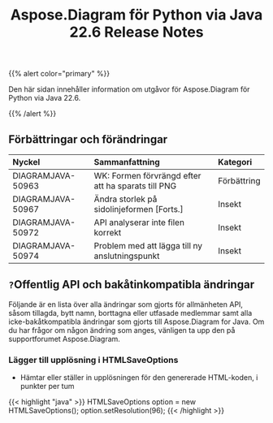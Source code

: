 ﻿---
title: Aspose.Diagram för Python via Java 22.6 Release Notes
type: docs
weight: 22
url: /sv/java/aspose-diagram-for-python-via-java-22-6-release-notes/
---
{{% alert color="primary" %}}

Den här sidan innehåller information om utgåvor för Aspose.Diagram för Python via Java 22.6.

{{% /alert %}}
## **Förbättringar och förändringar**  ##

|**Nyckel**|**Sammanfattning**|**Kategori**|
|:- |:- |:- |
|DIAGRAMJAVA-50963|WK: Formen förvrängd efter att ha sparats till PNG|Förbättring|
|DIAGRAMJAVA-50967|Ändra storlek på sidolinjeformen [Forts.]|Insekt|
|DIAGRAMJAVA-50972|API analyserar inte filen korrekt|Insekt|
|DIAGRAMJAVA-50974|Problem med att lägga till ny anslutningspunkt|Insekt|

## `?`**Offentlig API och bakåtinkompatibla ändringar**
Följande är en lista över alla ändringar som gjorts för allmänheten API, såsom tillagda, bytt namn, borttagna eller utfasade medlemmar samt alla icke-bakåtkompatibla ändringar som gjorts till Aspose.Diagram for Java. Om du har frågor om någon ändring som anges, vänligen ta upp den på supportforumet Aspose.Diagram.

### **Lägger till upplösning i HTMLSaveOptions**
- Hämtar eller ställer in upplösningen för den genererade HTML-koden, i punkter per tum

{{< highlight "java" >}}
HTMLSaveOptions option = new HTMLSaveOptions();
option.setResolution(96);
{{< /highlight >}}
